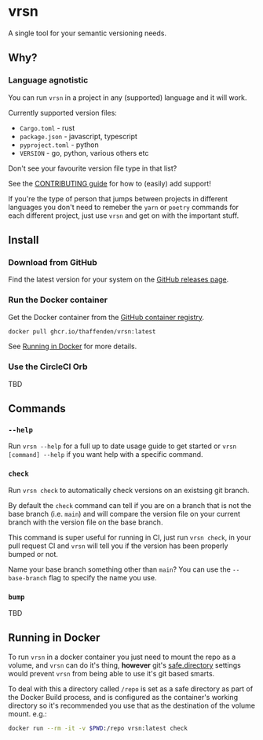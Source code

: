 # vrsn

A single tool for your semantic versioning needs.

## Why?

### Language agnotistic

You can run `vrsn` in a project in any (supported) language and it will work.

Currently supported version files:

- `Cargo.toml` - rust
- `package.json` - javascript, typescript
- `pyproject.toml` - python
- `VERSION` - go, python, various others etc

Don't see your favourite version file type in that list?

See the [CONTRIBUTING guide](./.github/CONTRIBUTING.md) for how to (easily) add
support!

If you're the type of person that jumps between projects in different languages
you don't need to remeber the `yarn` or `poetry` commands for each different
project, just use `vrsn` and get on with the important stuff.

## Install

### Download from GitHub

Find the latest version for your system on the
[GitHub releases page](https://github.com/thaffenden/vrsn/releases).

### Run the Docker container

Get the Docker container from the
[GitHub container registry](https://github.com/thaffenden/vrsn/pkgs/container/vrsn).

```bash
docker pull ghcr.io/thaffenden/vrsn:latest
```

See [Running in Docker](#running-in-docker) for more details.

### Use the CircleCI Orb

TBD

## Commands

### `--help`

Run `vrsn --help` for a full up to date usage guide to get started or
`vrsn [command] --help` if you want help with a specific command.

### `check`

Run `vrsn check` to automatically check versions on an existsing git branch.

By default the `check` command can tell if you are on a branch that is not
the base branch (i.e. `main`) and will compare the version file on your current
branch with the version file on the base branch.

This command is super useful for running in CI, just run `vrsn check`, in your
pull request CI and `vrsn` will tell you if the version has been properly
bumped or not.

Name your base branch something other than `main`?
You can use the `--base-branch` flag to specify the name you use.

### `bump`

TBD

## Running in Docker

To run `vrsn` in a docker container you just need to mount the repo as a
volume, and `vrsn` can do it's thing, **however** git's
[safe.directory](https://git-scm.com/docs/git-config/2.35.2#Documentation/git-config.txt-safedirectory)
settings would prevent `vrsn` from being able to use it's git based smarts.

To deal with this a directory called `/repo` is set as a safe directory as part
of the Docker Build process, and is configured as the container's working
directory so it's recommended you use that as the destination of the volume
mount. e.g.:

```bash
docker run --rm -it -v $PWD:/repo vrsn:latest check
```
